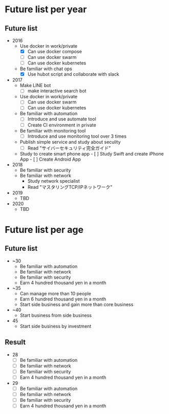 # Future list per year
## Future list
* 2016
	+ Use docker in work/private
		- [x] Can use docker compose
		- [ ] Can use docker swarm
		- [ ] Can use docker kubernetes
	+ Be familiar with chat ops
		- [x] Use hubot script and collaborate with slack
* 2017
	+ Make LINE bot
		- [ ] make interactive search bot
	+ Use docker in work/private
		- [ ] Can use docker swarm
		- [ ] Can use docker kubernetes
	+ Be familiar with automation
		- [ ] Introduce and use automate tool
		- [ ] Create CI environment in private
	+ Be familiar with monitoring tool
		- [ ] Introduce and use monitoring tool over 3 times
	+ Publish simple service and study about seculity
		- [ ] Read "サイバーセキュリティ完全ガイド"
  + Study to create smart phone app
		- [ ] Study Swift and create iPhone App 
		- [ ] Create Android App 
* 2018
	+ Be familiar with security
	+ Be familiar with network
		- Study network specialist
		- Read "マスタリングTCP/IPネットワーク"
* 2019
	+ TBD
* 2020
	+ TBD

# Future list per age
## Future list
* ~30
	+ Be familiar with automation
	+ Be familiar with network
	+ Be familiar with security
	+ Earn 4 hundred thousand yen in a month
* ~35
	+ Can manage more than 10 people
	+ Earn 6 hundred thousand yen in a month
	+ Start side business and gain more than core business
* ~40
	+ Start business from side business
* 45
	+ Start side business by investment 

## Result
* 28
	+ [ ] Be familiar with automation
	+ [ ] Be familiar with network
	+ [ ] Be familiar with security
	+ [ ] Earn 4 hundred thousand yen in a month

* 29
	+ [ ] Be familiar with automation
	+ [ ] Be familiar with network
	+ [ ] Be familiar with security
	+ [ ] Earn 4 hundred thousand yen in a month
